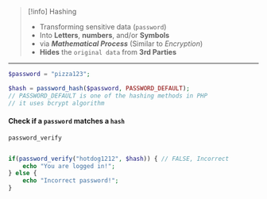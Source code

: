 > [!info] Hashing
> - Transforming sensitive data (`password`)
> - Into __Letters__, __numbers__, and/or __Symbols__
> - via ___Mathematical Process___ (Similar to _Encryption_)
> - __Hides__ the `original data` from __3rd Parties__

---

```php
$password = "pizza123";

$hash = password_hash($password, PASSWORD_DEFAULT);
// PASSWORD_DEFAULT is one of the hashing methods in PHP
// it uses bcrypt algorithm
```

#### Check if a `password` matches a `hash`
`password_verify`

```php

if(password_verify("hotdog1212", $hash)) { // FALSE, Incorrect
	echo "You are logged in!";
} else {
	echo "Incorrect password!";
}

```